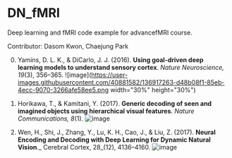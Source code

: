 # DN_fMRI
Deep learning and fMRI code example for advancefMRI course.

Contributor: Dasom Kwon, Chaejung Park

0. Yamins, D. L. K., & DiCarlo, J. J. (2016). **Using goal-driven deep learning models to understand sensory cortex**. _Nature Neuroscience, 19_(3), 356–365. 
![image](https://user-images.githubusercontent.com/40881582/136917263-d48b08f1-85eb-4ecc-9070-3266afe58ee5.png width="30%" height="30%")

1. Horikawa, T., & Kamitani, Y. (2017). **Generic decoding of seen and imagined objects using hierarchical visual features**. _Nature Communications, 8_(1).
![image](https://user-images.githubusercontent.com/40881582/136917305-d7968e3d-9180-4309-8f67-c9029c71c325.png)


2. Wen, H., Shi, J., Zhang, Y., Lu, K. H., Cao, J., & Liu, Z. (2017). **Neural Encoding and Decoding with Deep Learning for Dynamic Natural Vision**._ Cerebral Cortex, 28_(12), 4136–4160.
![image](https://user-images.githubusercontent.com/40881582/136917333-729457e8-a3a3-4548-810c-5ce91edac9d9.png)
